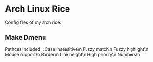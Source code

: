 # Arch Linux Rice

Config files of my arch rice.

## Make Dmenu

Pathces Included :: Case insensitive\n
                    Fuzzy match\n
                    Fuzzy highlight\n
                    Mouse support\n
                    Border\n
                    Line height\n
                    High priority\n
                    Numbers\n
